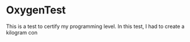 # OxygenTest  
This is a test to certify my programming level. In this test, I had to create a kilogram con                                                   
    
